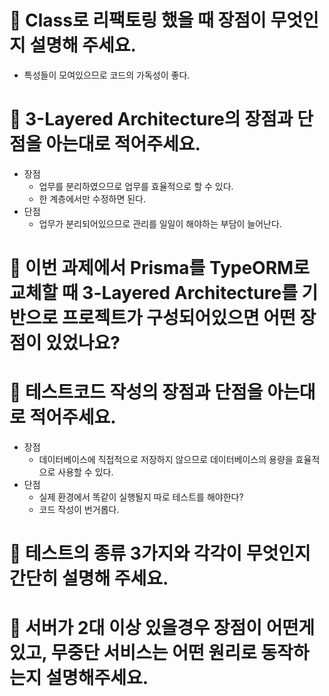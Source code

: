 # 🎯 Class로 리팩토링 했을 때 장점이 무엇인지 설명해 주세요.
- 특성들이 모여있으므로 코드의 가독성이 좋다.


# 🎯 3-Layered Architecture의 장점과 단점을 아는대로 적어주세요.
- 장점
  - 업무를 분리하였으므로 업무를 효율적으로 할 수 있다.
  - 한 계층에서만 수정하면 된다.
- 단점
  - 업무가 분리되어있으므로 관리를 일일이 해야하는 부담이 늘어난다.


# 🎯 이번 과제에서 Prisma를 TypeORM로 교체할 때 3-Layered Architecture를 기반으로 프로젝트가 구성되어있으면 어떤 장점이 있었나요?


# 🎯 테스트코드 작성의 장점과 단점을 아는대로 적어주세요.
- 장점
  - 데이터베이스에 직접적으로 저장하지 않으므로 데이터베이스의 용량을 효율적으로 사용할 수 있다.
- 단점
  - 실제 환경에서 똑같이 실행될지 따로 테스트를 해야한다?
  - 코드 작성이 번거롭다.


# 🎯 테스트의 종류 3가지와 각각이 무엇인지 간단히 설명해 주세요. 



# 🎯 서버가 2대 이상 있을경우 장점이 어떤게 있고, 무중단 서비스는 어떤 원리로 동작하는지 설명해주세요. 

